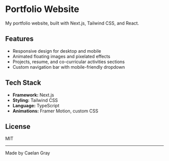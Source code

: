 # Portfolio Website

My portfolio website, built with Next.js, Tailwind CSS, and React.

## Features

- Responsive design for desktop and mobile
- Animated floating images and pixelated effects
- Projects, resume, and co-curricular activities sections
- Custom navigation bar with mobile-friendly dropdown

## Tech Stack

- **Framework:** Next.js
- **Styling:** Tailwind CSS
- **Language:** TypeScript
- **Animations:** Framer Motion, custom CSS

## License

MIT

---

Made by Caelan Gray
